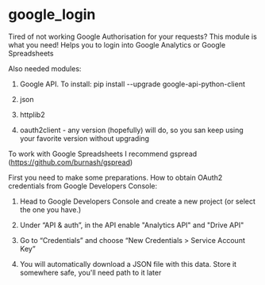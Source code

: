 # google_login
Tired of not working Google Authorisation for your requests?
This module is what you need!
Helps you to login into Google Analytics or Google Spreadsheets

Also needed modules:

1. Google API. To install: pip install --upgrade google-api-python-client

2. json

3. httplib2

4. oauth2client - any version (hopefully) will do, so you san keep using your favorite version without upgrading

To work with Google Spreadsheets I recommend gspread (https://github.com/burnash/gspread)

First you need to make some preparations.
How to obtain OAuth2 credentials from Google Developers Console:

1. Head to Google Developers Console and create a new project (or select the one you have.)

2. Under “API & auth”, in the API enable "Analytics API" and "Drive API"

3. Go to “Credentials” and choose “New Credentials > Service Account Key”

4. You will automatically download a JSON file with this data. Store it somewhere safe, you'll need path to it later
